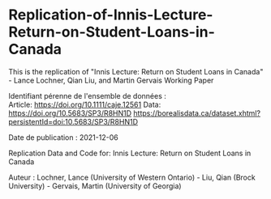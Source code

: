 # Replication-of-Innis-Lecture-Return-on-Student-Loans-in-Canada
This is the replication of "Innis Lecture: Return on Student Loans in Canada" - Lance Lochner, Qian Liu, and Martin Gervais Working Paper


Identifiant pérenne de l'ensemble de données :	
Article: https://doi.org/10.1111/caje.12561
Data: https://doi.org/10.5683/SP3/R8HN1D
https://borealisdata.ca/dataset.xhtml?persistentId=doi:10.5683/SP3/R8HN1D

Date de publication :	2021-12-06

Replication Data and Code for: Innis Lecture: Return on Student Loans in Canada

Auteur :	Lochner, Lance (University of Western Ontario) - Liu, Qian (Brock University) - Gervais, Martin (University of Georgia)
